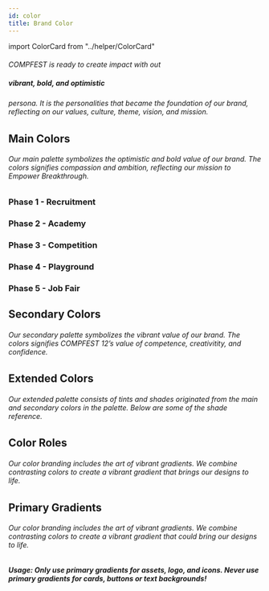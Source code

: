 ```yaml
---
id: color
title: Brand Color
---
```


import ColorCard from "../helper/ColorCard"

###### COMPFEST is ready to create impact with out <span><h5>vibrant, bold, and optimistic</h5></span> persona. It is the personalities that became the foundation of our brand, reflecting on our values, culture, theme, vision, and mission.

## Main Colors

###### Our main palette symbolizes the optimistic and bold value of our brand. The colors signifies compassion and ambition, reflecting our mission to _Empower Breakthrough_.

<div style={{ display: "flex", flexDirection: "row", flexWrap: "wrap" }}>
<ColorCard colorName="Black" hex="#000000" rgb="0, 0, 0" style={{ margin: "12px 12px 0 0" }} />
<ColorCard colorName="Red Violet" hex="#D619B7" rgb="214, 25, 183" style={{ margin: "12px 12px 0 0" }} />
<ColorCard colorName="Cerulean" hex="#0EB1E0" rgb="14, 177, 224" style={{ margin: "12px 12px 0 0" }} />
<ColorCard colorName="Razzmatazz" hex="#F2195F" rgb="242, 25, 95" style={{ margin: "12px 12px 0 0" }} />
<ColorCard colorName="Porsche" hex="#EFB567" rgb="239, 181, 103" style={{ margin: "12px 12px 0 0" }} />
<ColorCard colorName="Shamrock" hex="#32C9AD" rgb="50, 201, 173" style={{ margin: "12px 12px 0 0" }} />
</div>

### Phase 1 - Recruitment
<div style={{ display: "flex", flexDirection: "row" }}>
<ColorCard colorName="Lipstick" hex="#CB0058" rgb="203, 0, 88" style={{ marginRight: "12px" }} />
<ColorCard colorName="Royal Heath" hex="#992F8B" rgb="153, 47, 139" style={{ marginRight: "12px" }} />
</div>

### Phase 2 - Academy
<div style={{ display: "flex", flexDirection: "row" }}>
<ColorCard colorName="Azure Radiance" hex="#0083FB" rgb="0, 131, 251" style={{ marginRight: "12px" }} />
<ColorCard colorName="Bright Turqoise" hex="#00DDF1" rgb="0, 221, 241" style={{ marginRight: "12px" }} />
</div>

### Phase 3 - Competition
<div style={{ display: "flex", flexDirection: "row" }}>
<ColorCard colorName="Pomegranate" hex="#F12711" rgb="241, 39, 17" style={{ marginRight: "12px" }} />
<ColorCard colorName="Buttercup" hex="#F5AF19" rgb="245, 175, 25" style={{ marginRight: "12px" }} />
</div>

### Phase 4 - Playground
<div style={{ display: "flex", flexDirection: "row" }}>
<ColorCard colorName="Rose" hex="#EC006A" rgb="236, 0, 106" style={{ marginRight: "12px" }} />
<ColorCard colorName="Candlelight" hex="#FFCB15" rgb="255, 203, 21" style={{ marginRight: "12px" }} />
</div>

### Phase 5 - Job Fair
<div style={{ display: "flex", flexDirection: "row" }}>
<ColorCard colorName="Lochinvar" hex="#279686" rgb="39, 150, 134" style={{ marginRight: "12px" }} />
<ColorCard colorName="Goldenrod" hex="#FDD262" rgb="253, 210, 98" style={{ marginRight: "12px" }} />
</div>

## Secondary Colors
###### Our secondary palette symbolizes the vibrant value of our brand. The colors signifies COMPFEST 12’s value of competence, creativitity, and confidence.

<div style={{ display: "flex", flexDirection: "row", flexWrap: "wrap" }}>
<ColorCard colorName="Concrete" hex="#F3F3F3" rgb="243, 243, 243" style={{ marginRight: "12px" }} />
<ColorCard colorName="Candlelight" hex="#FFCB15" rgb="255, 203, 21" style={{ marginRight: "12px" }} />
<ColorCard colorName="Cod Gray" hex="#131313" rgb="19, 19, 19" style={{ marginRight: "12px" }} />
</div>

## Extended Colors
###### Our extended palette consists of tints and shades originated from the main and secondary colors in the palette. Below are some of the shade reference.

## Color Roles
###### Our color branding includes the art of vibrant gradients. We combine contrasting colors to create a vibrant gradient that brings our designs to life.

## Primary Gradients
###### Our color branding includes the art of vibrant gradients. We combine contrasting colors to create a vibrant gradient that could bring our designs to life.

##### Usage: Only use primary gradients for assets, logo, and icons. Never use primary gradients for cards, buttons or text backgrounds!